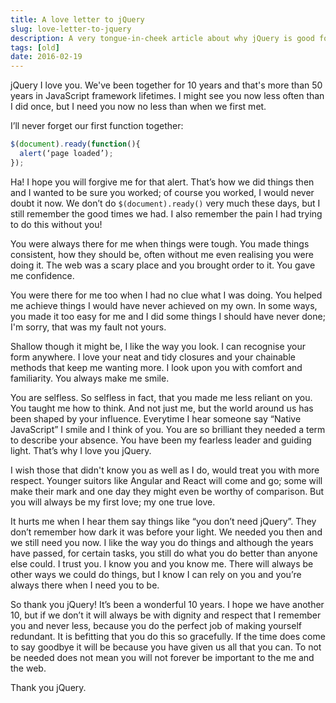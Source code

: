 ```yaml
---
title: A love letter to jQuery
slug: love-letter-to-jquery
description: A very tongue-in-cheek article about why jQuery is good for the web.
tags: [old]
date: 2016-02-19
---
```


jQuery I love you. We've been together for 10 years and that's more than 50 years in JavaScript framework lifetimes. I might see you now less often than I did once, but I need you now no less than when we first met.

I’ll never forget our first function together:

```javascript
$(document).ready(function(){
  alert(‘page loaded’);
});
```

Ha! I hope you will forgive me for that alert. That’s how we did things then and I wanted to be sure you worked; of course you worked, I would never doubt it now. We don’t do `$(document).ready()` very much these days, but I still remember the good times we had. I also remember the pain I had trying to do this without you!

You were always there for me when things were tough. You made things consistent, how they should be, often without me even realising you were doing it. The web was a scary place and you brought order to it. You gave me confidence.

You were there for me too when I had no clue what I was doing. You helped me achieve things I would have never achieved on my own. In some ways, you made it too easy for me and I did some things I should have never done; I'm sorry, that was my fault not yours.

Shallow though it might be, I like the way you look. I can recognise your form anywhere. I love your neat and tidy closures and your chainable methods that keep me wanting more. I look upon you with comfort and familiarity. You always make me smile.

You are selfless. So selfless in fact, that you made me less reliant on you. You taught me how to think. And not just me, but the world around us has been shaped by your influence. Everytime I hear someone say “Native JavaScript” I smile and I think of you. You are so brilliant they needed a term to describe your absence. You have been my fearless leader and guiding light. That’s why I love you jQuery.

I wish those that didn't know you as well as I do, would treat you with more respect. Younger suitors like Angular and React will come and go; some will make their mark and one day they might even be worthy of comparison. But you will always be my first love; my one true love.

It hurts me when I hear them say things like “you don’t need jQuery”. They don’t remember how dark it was before your light. We needed you then and we still need you now. I like the way you do things and although the years have passed, for certain tasks, you still do what you do better than anyone else could. I trust you. I know you and you know me. There will always be other ways we could do things, but I know I can rely on you and you’re always there when I need you to be.

So thank you jQuery! It’s been a wonderful 10 years. I hope we have another 10, but if we don’t it will always be with dignity and respect that I remember you and never less, because you do the perfect job of making yourself redundant. It is befitting that you do this so gracefully. If the time does come to say goodbye it will be because you have given us all that you can. To not be needed does not mean you will not forever be important to the me and the web.

Thank you jQuery.
